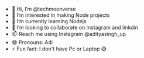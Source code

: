 - 👋 Hi, I’m @techmoonverse
- 👀 I’m interested in making Node projects 
- 🌱 I’m currently learning Nodejs
- 💞️ I’m looking to collaborate on Instagram and linkdin 
- 📫 Reach me using Instagram @adityasingh_up
- 😄 Pronouns: Adi 
- ⚡ Fun fact: I don't have Pc or Laptop 😅


